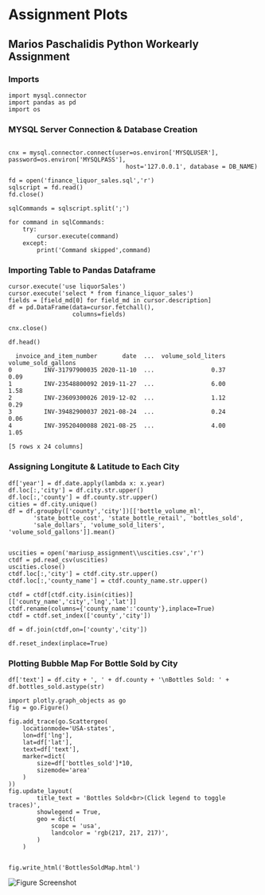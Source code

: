 # Assignment Plots
## Marios Paschalidis Python Workearly Assignment
### Imports
```commandline
import mysql.connector
import pandas as pd
import os
```
### MYSQL Server Connection & Database Creation
```commandline

cnx = mysql.connector.connect(user=os.environ['MYSQLUSER'], password=os.environ['MYSQLPASS'],
                                 host='127.0.0.1', database = DB_NAME)
                            
fd = open('finance_liquor_sales.sql','r')
sqlscript = fd.read()
fd.close()

sqlCommands = sqlscript.split(';')

for command in sqlCommands:
    try:
        cursor.execute(command)
    except:
        print('Command skipped',command)
```

### Importing Table to Pandas Dataframe

```commandline
cursor.execute('use liquorSales')
cursor.execute('select * from finance_liquor_sales')
fields = [field_md[0] for field_md in cursor.description]
df = pd.DataFrame(data=cursor.fetchall(),
                  columns=fields)

cnx.close()
```


```commandline
df.head()

  invoice_and_item_number       date  ...  volume_sold_liters volume_sold_gallons
0         INV-31797900035 2020-11-10  ...                0.37                0.09
1         INV-23548800092 2019-11-27  ...                6.00                1.58
2         INV-23609300026 2019-12-02  ...                1.12                0.29
3         INV-39482900037 2021-08-24  ...                0.24                0.06
4         INV-39520400088 2021-08-25  ...                4.00                1.05

[5 rows x 24 columns]
```


### Assigning Longitute & Latitude to Each City

```commandline
df['year'] = df.date.apply(lambda x: x.year)
df.loc[:,'city'] = df.city.str.upper()
df.loc[:,'county'] = df.county.str.upper()
cities = df.city.unique()
df = df.groupby(['county','city'])[['bottle_volume_ml',
       'state_bottle_cost', 'state_bottle_retail', 'bottles_sold',
       'sale_dollars', 'volume_sold_liters', 'volume_sold_gallons']].mean()


uscities = open('mariusp_assignment\\uscities.csv','r')
ctdf = pd.read_csv(uscities)
uscities.close()
ctdf.loc[:,'city'] = ctdf.city.str.upper()
ctdf.loc[:,'county_name'] = ctdf.county_name.str.upper()

ctdf = ctdf[ctdf.city.isin(cities)][['county_name','city','lng','lat']]
ctdf.rename(columns={'county_name':'county'},inplace=True)
ctdf = ctdf.set_index(['county','city'])

df = df.join(ctdf,on=['county','city'])

df.reset_index(inplace=True)
```

### Plotting Bubble Map For Bottle Sold by City

```commandline
df['text'] = df.city + ', ' + df.county + '\nBottles Sold: ' + df.bottles_sold.astype(str)

import plotly.graph_objects as go
fig = go.Figure()

fig.add_trace(go.Scattergeo(
    locationmode='USA-states',
    lon=df['lng'],
    lat=df['lat'],
    text=df['text'],
    marker=dict(
        size=df['bottles_sold']*10,
        sizemode='area'
    )
))
fig.update_layout(
        title_text = 'Bottles Sold<br>(Click legend to toggle traces)',
        showlegend = True,
        geo = dict(
            scope = 'usa',
            landcolor = 'rgb(217, 217, 217)',
        )
    )


fig.write_html('BottlesSoldMap.html')
```

<img src="C:\Users\pasch\PycharmProjects\Final-Assignment\mariusp_assignment\FigureScreenshot.png" title="Figure Screenshot"/>


